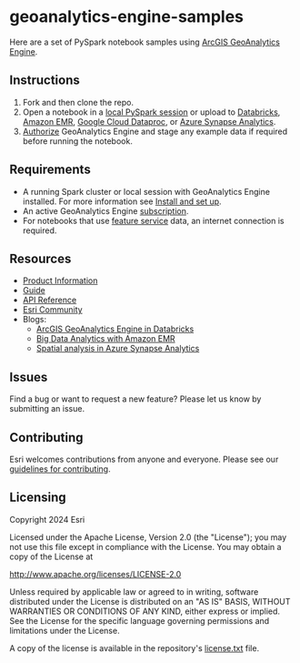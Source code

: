 # geoanalytics-engine-samples

Here are a set of PySpark notebook samples using [ArcGIS GeoAnalytics Engine](https://developers.arcgis.com/geoanalytics/).


## Instructions

1. Fork and then clone the repo. 
2. Open a notebook in a [local PySpark session](https://developers.arcgis.com/geoanalytics/install/local_mode/) or 
   upload to [Databricks](https://developers.arcgis.com/geoanalytics/install/databricks/), 
   [Amazon EMR](https://developers.arcgis.com/geoanalytics/install/aws_emr/), 
   [Google Cloud Dataproc](https://developers.arcgis.com/geoanalytics/install/google_dp/), or 
   [Azure Synapse Analytics](https://developers.arcgis.com/geoanalytics/install/azure_syn/).
3. [Authorize](https://developers.arcgis.com/geoanalytics/install/authorization/) GeoAnalytics Engine and stage any 
   example data if required before running the notebook.

## Requirements

* A running Spark cluster or local session with GeoAnalytics Engine installed. For more information see 
  [Install and set up](https://developers.arcgis.com/geoanalytics/install/).
* An active GeoAnalytics Engine [subscription](https://developers.arcgis.com/geoanalytics/reference/licensing/).
* For notebooks that use [feature service](https://developers.arcgis.com/geoanalytics/data/data-sources/feature-service/) 
  data, an internet connection is required. 

## Resources
* [Product Information](https://www.esri.com/en-us/arcgis/products/arcgis-geoanalytics-engine/overview)
* [Guide](https://developers.arcgis.com/geoanalytics/)
* [API Reference](https://developers.arcgis.com/geoanalytics/api-reference/index.html)
* [Esri Community](https://community.esri.com/t5/geoanalytics-engine/ct-p/geoanalytics-engine)
* Blogs:
     * [ArcGIS GeoAnalytics Engine in Databricks](https://www.databricks.com/blog/2022/12/07/arcgis-geoanalytics-engine-databricks.html)
     * [Big Data Analytics with Amazon EMR](https://aws.amazon.com/blogs/apn/big-data-analytics-with-amazon-emr-and-esri-arcgis-geoanalytics-engine/)
     * [Spatial analysis in Azure Synapse Analytics](https://techcommunity.microsoft.com/t5/azure-synapse-analytics-blog/spatial-analysis-in-azure-synapse-analytics-with-arcgis/ba-p/3728969)

## Issues

Find a bug or want to request a new feature? Please let us know by submitting an issue.

## Contributing

Esri welcomes contributions from anyone and everyone. Please see our [guidelines for contributing](https://github.com/esri/contributing).

## Licensing
Copyright 2024 Esri

Licensed under the Apache License, Version 2.0 (the "License");
you may not use this file except in compliance with the License.
You may obtain a copy of the License at

   http://www.apache.org/licenses/LICENSE-2.0

Unless required by applicable law or agreed to in writing, software
distributed under the License is distributed on an "AS IS" BASIS,
WITHOUT WARRANTIES OR CONDITIONS OF ANY KIND, either express or implied.
See the License for the specific language governing permissions and
limitations under the License.

A copy of the license is available in the repository's [license.txt]( https://raw.github.com/Esri/quickstart-map-js/master/license.txt) file.
